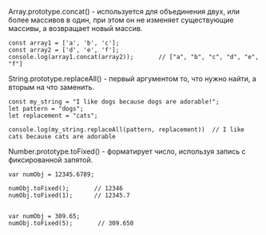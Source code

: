 Array.prototype.concat() - используется для объединения двух, или более массивов в один, при этом он не изменяет существующие массивы, а возвращает новый массив.

```
const array1 = ['a', 'b', 'c'];
const array2 = ['d', 'e', 'f'];
console.log(array1.concat(array2));       // ["a", "b", "c", "d", "e", "f"]
```


String.prototype.replaceAll() - первый аргументом то, что нужно найти, а вторым на что заменить. 

```
const my_string = "I like dogs because dogs are adorable!";
let pattern = "dogs";
let replacement = "cats";

console.log(my_string.replaceAll(pattern, replacement))  // I like cats because cats are adorable
```


Number.prototype.toFixed() - форматирует число, используя запись с фиксированной запятой.

```
var numObj = 12345.6789;

numObj.toFixed();       // 12346
numObj.toFixed(1);      // 12345.7


var numObj = 309.65;
numObj.toFixed(5);       // 309.650
```